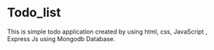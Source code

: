 # Todo_list
This is simple todo application created by using html, css, JavaScript , Express Js using Mongodb Database.
